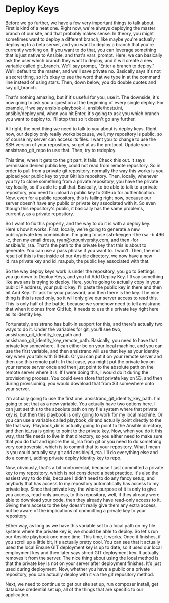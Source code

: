 # Deploy Keys

Before we go further, we have a few very important things to talk about. First is kind of a neat one. Right now, we're always deploying the master branch of our site, and that probably makes sense. In theory, you might sometimes want to deploy a different branch, like maybe you're actually deploying to a beta server, and you want to deploy a branch that you're currently working on. If you want to do that, you can leverage something that is just native to Ansible, and that's vars_prompt. Here, we can basically ask the user which branch they want to deploy, and it will create a new variable called git_branch. We'll say prompt, "Enter a branch to deploy." We'll default to the master, and we'll save private no. Basically says it's not a secret thing, so it's okay to see the word that we type in at the command line instead of using stars. Then, down below, you do double quotes and say git_branch.

That's nothing amazing, but if it's useful for you, use it. The downside, it's now going to ask you a question at the beginning of every single deploy. For example, if we say ansible-playbook -i, ansible/hosts.ini, ansible/deploy.yml, when you hit Enter, it's going to ask you which branch you want to deploy to. I'll stop that so it doesn't go any further.

All right, the next thing we need to talk to you about is deploy keys. Right now, our deploy only really works because, well, my repository is public, so of course my server can access its files. I want you to change to use the SSH version of your repository, so get at as the protocol. Update your ansistrano_git_repo to use that. Then, try to redeploy.

This time, when it gets to the git part, it fails. Check this out. It says permission denied public key, could not read from remote repository. So in order to pull from a private git repository, normally the way this works is you upload your public key to your GitHub repository. Then, locally, whenever you try to clone something from a private repository, you have the private key locally, so it's able to pull that. Basically, to be able to talk to a private repository, you need to upload a public key to GitHub for authentication. Now, even for a public repository, this is failing right now, because our server doesn't have any public or private key associated with it. So even though this repository's public, it basically has the same problems, currently, as a private repository.

So I want to fix this properly, and the way to do it is with a deploy key. Here's how it works. First, locally, we're going to generate a new public/private key combination. I'm going to use ssh-keygen -the rsa -b 496 -c, then my email dress, ryan@knpuniversity.com, and then -for ansible/id_rsa. That's the path to the private key that this is about to generate. You can use a pass phrase if you want to. I won't. Then, the end result of this is that inside of our Ansible directory, we now have a new id_rsa private key and id_rsa.pub, the public key associated with that.

So the way deploy keys work is under the repository, you go to Settings, you go down to Deploy Keys, and you hit Add Deploy Key. I'll say something like aws ans is trying to deploy. Here, you're going to actually copy in your public IP address, your public key. I'll paste the public key in there and then hit Add Key. It'll ask for your password, and then there is the key. The nice thing is this is read only, so it will only give our server access to read this. This is only half of the battle, because we somehow need to tell ansistrano that when it clones from GitHub, it needs to use this private key right here as its identity key.

Fortunately, ansistrano has built-in support for this, and there's actually two ways to do it. Under the variables for git, you'll see two, ansistrano_git_identity_key_path and ansistrano_git_identity_key_remote_path. Basically, you need to have that private key somewhere. It can either be on your local machine, and you can use the first variable, and then ansistrano will use that key as your identity key when you talk with GitHub. Or you can put it on your remote server and then use this remote path. In that case, you might put the private key on your remote server once and then just point to the absolute path on the remote server where it is. If I were doing this, I would do it during the provisioning process. You could even store that private key on S3, and then during provisioning, you would download that from S3 somewhere onto your server.

I'm actually going to use the first one, ansistrano_git_identity_key_path. I'm going to set that as a new variable. You actually have two options here. I can just set this to the absolute path on my file system where that private key is, but then this playbook is only going to work for my local machine. Or you can use a variable called playbook_dir and actually point directly to the file that way. Playbook_dir is actually going to point to the Ansible directory, and then id_rsa is going to point to the private key. Now, when you do it this way, that file needs to live in that directory, so you either need to make sure that you do that and ignore the id_rsa from git or you need to do something very controversial, which is to commit that to your repository. What I mean is you could actually say git add ansible/id_rsa. I'll do everything else and do a commit, adding private deploy identity key to repo.

Now, obviously, that's a bit controversial, because I just committed a private key to my repository, which is not considered a best practice. It's also the easiest way to do this, because I didn't need to do any fancy setup, and anybody that has access to my repository automatically has access to my private key. Since that private key, the whole purpose of it is only to give you access, read-only access, to this repository, well, if they already were able to download your code, then they already have read-only access to it. Giving them access to the key doesn't really give them any extra access, but be aware of the implications of committing a private key to your repository.

Either way, as long as we have this variable set to a local path on my file system where the private key is, we should be able to deploy. So let's run our Ansible playbook one more time. This time, it works. Once it finishes, if you scroll up a little bit, it's actually pretty cool. You can see that it actually used the local Ensure GIT deployment key is up to date, so it used our local employment key and then later says shred GIT deployment key. It actually removes it from the server. The nice thing about using the local method is that the private key is not on your server after deployment finishes. It's just used during deployment. Now, whether you have a public or a private repository, you can actually deploy with it via the git repository method.

Next, we need to continue to get our site set up, run composer install, get database credential set up, all of the things that are specific to our application.

